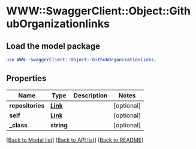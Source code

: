 # WWW::SwaggerClient::Object::GithubOrganizationlinks

## Load the model package
```perl
use WWW::SwaggerClient::Object::GithubOrganizationlinks;
```

## Properties
Name | Type | Description | Notes
------------ | ------------- | ------------- | -------------
**repositories** | [**Link**](Link.md) |  | [optional] 
**self** | [**Link**](Link.md) |  | [optional] 
**_class** | **string** |  | [optional] 

[[Back to Model list]](../README.md#documentation-for-models) [[Back to API list]](../README.md#documentation-for-api-endpoints) [[Back to README]](../README.md)


